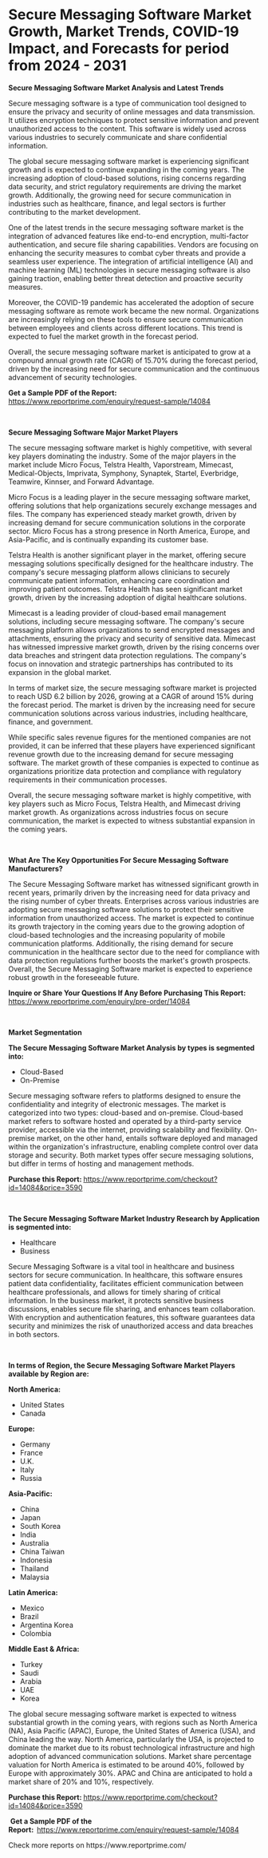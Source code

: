 <p><h1>Secure Messaging Software Market Growth, Market Trends, COVID-19 Impact, and Forecasts for period from 2024 - 2031</h1></p><p><strong>Secure Messaging Software Market Analysis and Latest Trends</strong></p>
<p><p>Secure messaging software is a type of communication tool designed to ensure the privacy and security of online messages and data transmission. It utilizes encryption techniques to protect sensitive information and prevent unauthorized access to the content. This software is widely used across various industries to securely communicate and share confidential information.</p><p>The global secure messaging software market is experiencing significant growth and is expected to continue expanding in the coming years. The increasing adoption of cloud-based solutions, rising concerns regarding data security, and strict regulatory requirements are driving the market growth. Additionally, the growing need for secure communication in industries such as healthcare, finance, and legal sectors is further contributing to the market development.</p><p>One of the latest trends in the secure messaging software market is the integration of advanced features like end-to-end encryption, multi-factor authentication, and secure file sharing capabilities. Vendors are focusing on enhancing the security measures to combat cyber threats and provide a seamless user experience. The integration of artificial intelligence (AI) and machine learning (ML) technologies in secure messaging software is also gaining traction, enabling better threat detection and proactive security measures.</p><p>Moreover, the COVID-19 pandemic has accelerated the adoption of secure messaging software as remote work became the new normal. Organizations are increasingly relying on these tools to ensure secure communication between employees and clients across different locations. This trend is expected to fuel the market growth in the forecast period.</p><p>Overall, the secure messaging software market is anticipated to grow at a compound annual growth rate (CAGR) of 15.70% during the forecast period, driven by the increasing need for secure communication and the continuous advancement of security technologies.</p></p>
<p><strong>Get a Sample PDF of the Report:&nbsp;</strong> <a href="https://www.reportprime.com/enquiry/request-sample/14084">https://www.reportprime.com/enquiry/request-sample/14084</a></p>
<p>&nbsp;</p>
<p><strong>Secure Messaging Software Major Market Players</strong></p>
<p><p>The secure messaging software market is highly competitive, with several key players dominating the industry. Some of the major players in the market include Micro Focus, Telstra Health, Vaporstream, Mimecast, Medical-Objects, Imprivata, Symphony, Synaptek, Startel, Everbridge, Teamwire, Kinnser, and Forward Advantage.</p><p>Micro Focus is a leading player in the secure messaging software market, offering solutions that help organizations securely exchange messages and files. The company has experienced steady market growth, driven by increasing demand for secure communication solutions in the corporate sector. Micro Focus has a strong presence in North America, Europe, and Asia-Pacific, and is continually expanding its customer base.</p><p>Telstra Health is another significant player in the market, offering secure messaging solutions specifically designed for the healthcare industry. The company's secure messaging platform allows clinicians to securely communicate patient information, enhancing care coordination and improving patient outcomes. Telstra Health has seen significant market growth, driven by the increasing adoption of digital healthcare solutions. </p><p>Mimecast is a leading provider of cloud-based email management solutions, including secure messaging software. The company's secure messaging platform allows organizations to send encrypted messages and attachments, ensuring the privacy and security of sensitive data. Mimecast has witnessed impressive market growth, driven by the rising concerns over data breaches and stringent data protection regulations. The company's focus on innovation and strategic partnerships has contributed to its expansion in the global market.</p><p>In terms of market size, the secure messaging software market is projected to reach USD 6.2 billion by 2026, growing at a CAGR of around 15% during the forecast period. The market is driven by the increasing need for secure communication solutions across various industries, including healthcare, finance, and government.</p><p>While specific sales revenue figures for the mentioned companies are not provided, it can be inferred that these players have experienced significant revenue growth due to the increasing demand for secure messaging software. The market growth of these companies is expected to continue as organizations prioritize data protection and compliance with regulatory requirements in their communication processes.</p><p>Overall, the secure messaging software market is highly competitive, with key players such as Micro Focus, Telstra Health, and Mimecast driving market growth. As organizations across industries focus on secure communication, the market is expected to witness substantial expansion in the coming years.</p></p>
<p>&nbsp;</p>
<p><strong>What Are The Key Opportunities For Secure Messaging Software Manufacturers?</strong></p>
<p><p>The Secure Messaging Software market has witnessed significant growth in recent years, primarily driven by the increasing need for data privacy and the rising number of cyber threats. Enterprises across various industries are adopting secure messaging software solutions to protect their sensitive information from unauthorized access. The market is expected to continue its growth trajectory in the coming years due to the growing adoption of cloud-based technologies and the increasing popularity of mobile communication platforms. Additionally, the rising demand for secure communication in the healthcare sector due to the need for compliance with data protection regulations further boosts the market's growth prospects. Overall, the Secure Messaging Software market is expected to experience robust growth in the foreseeable future.</p></p>
<p><strong>Inquire or Share Your Questions If Any Before Purchasing This Report:</strong> <a href="https://www.reportprime.com/enquiry/pre-order/14084">https://www.reportprime.com/enquiry/pre-order/14084</a></p>
<p>&nbsp;</p>
<p><strong>Market Segmentation</strong></p>
<p><strong>The Secure Messaging Software Market Analysis by types is segmented into:</strong></p>
<p><ul><li>Cloud-Based</li><li>On-Premise</li></ul></p>
<p><p>Secure messaging software refers to platforms designed to ensure the confidentiality and integrity of electronic messages. The market is categorized into two types: cloud-based and on-premise. Cloud-based market refers to software hosted and operated by a third-party service provider, accessible via the internet, providing scalability and flexibility. On-premise market, on the other hand, entails software deployed and managed within the organization's infrastructure, enabling complete control over data storage and security. Both market types offer secure messaging solutions, but differ in terms of hosting and management methods.</p></p>
<p><strong>Purchase this Report:&nbsp;</strong><a href="https://www.reportprime.com/checkout?id=14084&price=3590">https://www.reportprime.com/checkout?id=14084&price=3590</a></p>
<p>&nbsp;</p>
<p><strong>The Secure Messaging Software Market Industry Research by Application is segmented into:</strong></p>
<p><ul><li>Healthcare</li><li>Business</li></ul></p>
<p><p>Secure Messaging Software is a vital tool in healthcare and business sectors for secure communication. In healthcare, this software ensures patient data confidentiality, facilitates efficient communication between healthcare professionals, and allows for timely sharing of critical information. In the business market, it protects sensitive business discussions, enables secure file sharing, and enhances team collaboration. With encryption and authentication features, this software guarantees data security and minimizes the risk of unauthorized access and data breaches in both sectors.</p></p>
<p>&nbsp;</p>
<p><strong>In terms of Region, the Secure Messaging Software Market Players available by Region are:</strong></p>
<p>
    <p> <strong> North America: </strong>
        <ul>
            <li>United States</li>
            <li>Canada</li>
        </ul>
        </p> 
    <p> <strong> Europe: </strong>
        <ul>
            <li>Germany</li>
            <li>France</li>
            <li>U.K.</li>
            <li>Italy</li>
            <li>Russia</li>
        </ul>
        </p> 
    <p> <strong> Asia-Pacific: </strong>
        <ul>
            <li>China</li>
            <li>Japan</li>
            <li>South Korea</li>
            <li>India</li>
            <li>Australia</li>
            <li>China Taiwan</li>
            <li>Indonesia</li>
            <li>Thailand</li>
            <li>Malaysia</li>
        </ul>
        </p> 
    <p> <strong> Latin America: </strong>
        <ul>
            <li>Mexico</li>
            <li>Brazil</li>
            <li>Argentina Korea</li>
            <li>Colombia</li>
        </ul>
        </p> 
    <p> <strong> Middle East & Africa: </strong>
        <ul>
            <li>Turkey</li>
            <li>Saudi</li>
            <li>Arabia</li>
            <li>UAE</li>
            <li>Korea</li>
        </ul>
    </p>
    </p>
<p><p>The global secure messaging software market is expected to witness substantial growth in the coming years, with regions such as North America (NA), Asia Pacific (APAC), Europe, the United States of America (USA), and China leading the way. North America, particularly the USA, is projected to dominate the market due to its robust technological infrastructure and high adoption of advanced communication solutions. Market share percentage valuation for North America is estimated to be around 40%, followed by Europe with approximately 30%. APAC and China are anticipated to hold a market share of 20% and 10%, respectively.</p></p>
<p><strong>Purchase this Report: </strong><a href="https://www.reportprime.com/checkout?id=14084&price=3590">https://www.reportprime.com/checkout?id=14084&price=3590</a></p>
<p>&nbsp;<strong>Get a Sample PDF of the Report:&nbsp;&nbsp;</strong><a href="https://www.reportprime.com/enquiry/request-sample/14084">https://www.reportprime.com/enquiry/request-sample/14084</a></p>
<p><strong></strong></p>
<p>Check more reports on https://www.reportprime.com/</p>